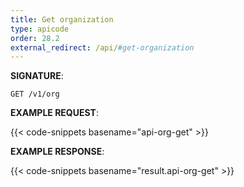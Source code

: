 ```yaml
---
title: Get organization
type: apicode
order: 28.2
external_redirect: /api/#get-organization
---
```


**SIGNATURE**:

`GET /v1/org`

**EXAMPLE REQUEST**:

{{< code-snippets basename="api-org-get" >}}

**EXAMPLE RESPONSE**:

{{< code-snippets basename="result.api-org-get" >}}
